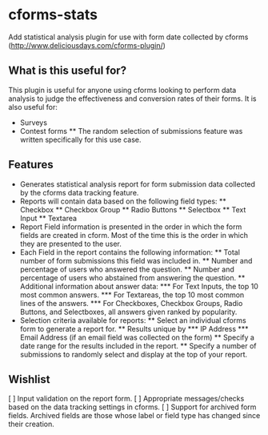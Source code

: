 cforms-stats
============

Add statistical analysis plugin for use with form date collected by cforms (http://www.deliciousdays.com/cforms-plugin/)

What is this useful for?
-------------------------

This plugin is useful for anyone using cforms looking to perform data analysis to judge the effectiveness and conversion rates of their forms. It is also useful for:
* Surveys
* Contest forms
** The random selection of submissions feature was written specifically for this use case.

Features
-------------------------

* Generates statistical analysis report for form submission data collected by the cforms data tracking feature.
* Reports will contain data based on the following field types:
** Checkbox
** Checkbox Group
** Radio Buttons
** Selectbox
** Text Input
** Textarea
* Report Field information is presented in the order in which the form fields are created in cform. Most of the time this is the order in which they are presented to the user.
* Each Field in the report contains the following information:
** Total number of form submissions this field was included in.
** Number and percentage of users who answered the question.
** Number and percentage of users who abstained from answering the question.
** Additional information about answer data:
*** For Text Inputs, the top 10 most common answers.
*** For Textareas, the top 10 most common lines of the answers.
*** For Checkboxes, Checkbox Groups, Radio Buttons, and Selectboxes, all answers given ranked by popularity.
* Selection criteria available for reports:
** Select an individual cforms form to generate a report for.
** Results unique by
*** IP Address
*** Email Address (if an email field was collected on the form)
** Specify a date range for the results included in the report.
** Specify a number of submissions to randomly select and display at the top of your report.

Wishlist
-------------------------
[ ] Input validation on the report form.
[ ] Appropriate messages/checks based on the data tracking settings in cforms.
[ ] Support for archived form fields. Archived fields are those whose label or field type has changed since their creation.
